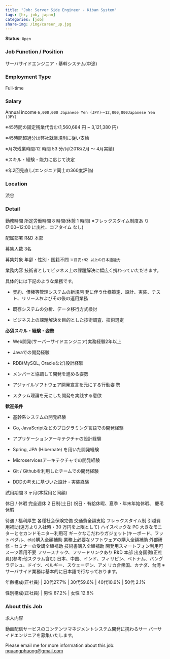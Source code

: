 ```yaml
---
title: "Job: Server Side Engineer - Kiban System"
tags: [hr, job, japan]
categories: [job]
share-img: /img/career_up.jpg
---
```


**Status**: `Open`

### Job Function / Position

サーバサイドエンジニア・基幹システム(中途)

### Employment Type

Full-time

### Salary

Annual income `6,000,000 Japanese Yen (JPY)〜12,000,000Japanese Yen (JPY)`

※45時間の固定残業代含む(1,560,684 円 ~ 3,121,380 円)

※45時間超過分は弊社就業規則に従い支給

※月次残業時間:12 時間 53 分/月(2018/2月 〜 4月実績)

※スキル・経験・能力に応じて決定

※年2回見直し(エンジニア同士の360度評価)

### Location

渋谷

### Detail

勤務時間    所定労働時間 8 時間(休憩 1 時間) ※フレックスタイム制度あ り(7:00~12:00 に出社、コアタイム なし)

配属部署    R&D 本部

募集人数    3名

募集対象    年齢・性別・国籍不問 `※目安:N2 以上の日本語能力`

業務内容    技術者としてビジネス上の課題解決に幅広く携わっていただきます。

具体的には下記のような業務です。

- 契約、債権等管理システムの新規開 発に伴う仕様策定、設計、実装、テスト、リリースおよびその後の運用業務

- 既存システムの分析、データ移行方式検討

- ビジネス上の課題解決を目的とした技術調査、技術選定

**必須スキル・経験・姿勢**

- Web開発(サーバーサイドエンジニア)実務経験2年以上

- Javaでの開発経験

- RDB(MySQL, Oracleなど)設計経験

- メンバーと協調して開発を進める姿勢

- アジャイルソフトウェア開発宣言を元にする行動姿 勢

- スクラム理論を元にした開発を実践する意欲

**歓迎条件**

- 基幹系システムの開発経験

- Go, JavaScriptなどのプログラミング言語での開発経験

- アプリケーションアーキテクチャの設計経験

- Spring, JPA (Hibernate) を用いた開発経験

- Microservicesアーキテクチャでの開発経験

- Git / Githubを利用したチームでの開発経験

- DDDの考えに基づいた設計・実装経験

試用期間 3 ヶ月(本採用と同額)

休日 / 休暇 完全週休 2 日制(土日) 祝日・有給休暇、夏季・年末年始休暇、 慶弔休暇

待遇 / 福利厚生 各種社会保険完備 交通費全額支給 フレックスタイム制 引越費 用補助(遠方より入社時・30 万円を上限として) ハイスペックな PC 大きなモニ ターとセカンドモニター利用可 ギークなこだわりガジェット(キーボード、フットペダル、etc)購入全額補助 業務上必要なソフトウェアの購入全額補助 外部研 修・セミナーの受講全額補助 技術書購入全額補助 開発用スマートフォン利用可スーツ着用不要 フリースナック、フリードリンクあり
R&D 本部 出身国例(正社員)(参考:他スクラム含む) 日本、中国、インド、フィリピン、ベトナム、バングラデシュ、ドイツ、ベルギー、スウェーデン、アメ リカ合衆国、カナダ、台湾 ※サーバサイド業務は基本的に日本語で行なっております。

年齢構成(正社員) | 20代27.7% | 30代59.6% | 40代10.6% | 50代  2.1%


性別構成(正社員) | 男性 87.2% | 女性 12.8%

### About this Job

求人内容

動画配信サービスのコンテンツマネジメントシステム開発に携わるサー バーサイドエンジニアを募集いたします。

Please email me for more information about this job: nquangphuong@gmail.com

<script async src="//pagead2.googlesyndication.com/pagead/js/adsbygoogle.js"></script>
<ins class="adsbygoogle"
     style="display:block; text-align:center;"
     data-ad-layout="in-article"
     data-ad-format="fluid"
     data-ad-client="ca-pub-2750437710821247"
     data-ad-slot="8905029259"></ins>
<script>
     (adsbygoogle = window.adsbygoogle || []).push({});
</script>
